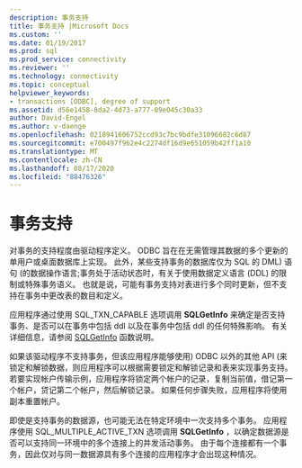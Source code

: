 ```yaml
---
description: 事务支持
title: 事务支持 |Microsoft Docs
ms.custom: ''
ms.date: 01/19/2017
ms.prod: sql
ms.prod_service: connectivity
ms.reviewer: ''
ms.technology: connectivity
ms.topic: conceptual
helpviewer_keywords:
- transactions [ODBC], degree of support
ms.assetid: d56e1458-8da2-4d73-a777-09e045c30a33
author: David-Engel
ms.author: v-daenge
ms.openlocfilehash: 0218941606752ccd93c7bc9bdfe31096682c6d87
ms.sourcegitcommit: e700497f962e4c2274df16d9e651059b42ff1a10
ms.translationtype: MT
ms.contentlocale: zh-CN
ms.lasthandoff: 08/17/2020
ms.locfileid: "88476326"
---
```

# <a name="transaction-support"></a>事务支持
对事务的支持程度由驱动程序定义。 ODBC 旨在在无需管理其数据的多个更新的单用户或桌面数据库上实现。 此外，某些支持事务的数据库仅为 SQL 的 DML) 语句 (的数据操作语言;事务处于活动状态时，有关于使用数据定义语言 (DDL) 的限制或特殊事务语义。 也就是说，可能有事务支持对表进行多个同时更新，但不支持在事务中更改表的数目和定义。  
  
 应用程序通过使用 SQL_TXN_CAPABLE 选项调用 **SQLGetInfo** 来确定是否支持事务、是否可以在事务中包括 ddl 以及在事务中包括 ddl 的任何特殊影响。 有关详细信息，请参阅 [SQLGetInfo](../../../odbc/reference/syntax/sqlgetinfo-function.md) 函数说明。  
  
 如果该驱动程序不支持事务，但该应用程序能够使用) ODBC 以外的其他 API (来锁定和解锁数据，则应用程序可以根据需要锁定和解锁记录和表来实现事务支持。 若要实现帐户传输示例，应用程序将锁定两个帐户的记录，复制当前值，借记第一个帐户，贷记第二个帐户，然后解锁记录。 如果任何步骤失败，应用程序将使用副本重置帐户。  
  
 即使是支持事务的数据源，也可能无法在特定环境中一次支持多个事务。 应用程序使用 SQL_MULTIPLE_ACTIVE_TXN 选项调用 **SQLGetInfo** ，以确定数据源是否可以支持同一环境中的多个连接上的并发活动事务。 由于每个连接都有一个事务，因此仅对与同一数据源具有多个连接的应用程序才会出现这种情况。
